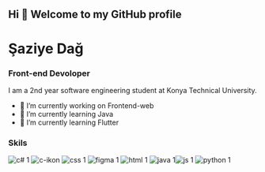 ## Hi 👋 Welcome to my GitHub profile
# Şaziye Dağ
### Front-end Devoloper

I am a 2nd year software engineering student at Konya Technical University.

- 🔭 I’m currently working on Frontend-web
- 🌱 I’m currently learning Java
- 🌱 I’m currently learning Flutter


### Skils


![c# 1](https://user-images.githubusercontent.com/96542141/223390216-4716b8d0-d804-40a3-a2e1-f677fdfc3e80.png)
![c-ikon](https://user-images.githubusercontent.com/96542141/223390244-8e8dc64e-b899-47b1-b2fd-21f0c8f1fb21.png)
![css 1](https://user-images.githubusercontent.com/96542141/223390261-9185aeb6-71b6-47ba-9b01-6b84f0571b14.png)
![figma 1](https://user-images.githubusercontent.com/96542141/223390283-9f93ce1f-f189-44be-927c-4408e0fbcad8.png)
![html 1](https://user-images.githubusercontent.com/96542141/223390293-b655e665-a8ad-490f-a0be-275304020511.png)
![java 1](https://user-images.githubusercontent.com/96542141/223390383-9ac49bfd-8b5c-4e5f-bccb-3b5d6d8bfa1a.png)![js 1](https://user-images.githubusercontent.com/96542141/223390396-94411c66-5eb1-4798-90ca-04a124d11e54.png)
![python 1](https://user-images.githubusercontent.com/96542141/223390417-783f050a-b3b7-46f4-8ef6-668421c298f2.png)
